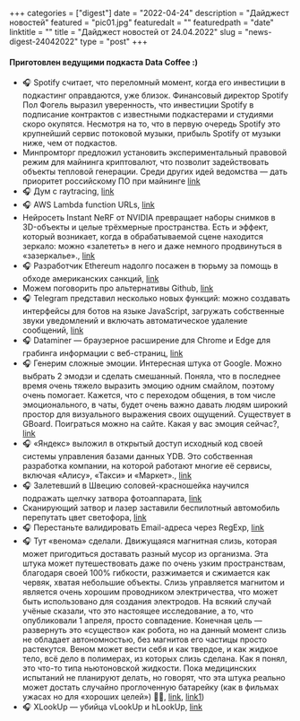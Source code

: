 
+++
categories = ["digest"]
date = "2022-04-24"
description = "Дайджест новостей"
featured = "pic01.jpg"
featuredalt = ""
featuredpath = "date"
linktitle = ""
title = "Дайджест новостей от 24.04.2022"
slug = "news-digest-24042022"
type = "post"
+++

#### Приготовлен ведущими подкаста Data Coffee :)


- 🎧 Spotify считает, что переломный момент, когда его инвестиции в подкастинг оправдаются, уже близок. Финансовый директор Spotify Пол Фогель выразил уверенность, что инвестиции Spotify в подписание контрактов с известными подкастерами и студиями скоро окупятся. Несмотря на то, что в первую очередь Spotify это крупнейший сервис потоковой музыки, прибыль Spotify от музыки ниже, чем от подкастов.
-  Минпромторг предложил установить экспериментальный правовой режим для майнинга криптовалют, что позволит задействовать объекты тепловой генерации. Среди других идей ведомства — дать приоритет российскому ПО при майнинге [link](https://vc.ru/crypto/396793)
- 🎧 Дум с raytracing, [link](https://dtf.ru/hard/1152126-ochen-tvorcheskiy-podhod-bravo-v-digital-foundry-vysoko-ocenili-doom-s-reytreysingom-ot-rossiyskogo-programmista)
- 🎧 AWS Lambda function URLs, [link](https://aws.amazon.com/blogs/aws/announcing-aws-lambda-function-urls-built-in-https-endpoints-for-single-function-microservices/)
-  Нейросеть Instant NeRF от NVIDIA превращает наборы снимков в 3D-объекты и целые трёхмерные пространства. Есть и эффект, который возникает, когда в обрабатываемой сцене находится зеркало: можно «залететь» в него и даже немного продвинуться в «зазеркалье»., [link](https://tjournal.ru/tech/588526)
- 🎧 Разработчик Ethereum надолго посажен в тюрьму за помощь в обходе американских санкций, [link](https://www.cnews.ru/news/top/2022-04-13_razrabotchik_ethereumnauchivshij)
-  Можем поговорить про альтернативы Github, [link](https://habr.com/ru/news/t/661113/)
- 🎧 Telegram представил несколько новых функций: можно создавать интерфейсы для ботов на языке JavaScript, загружать собственные звуки уведомлений и включать автоматическое удаление сообщений, [link](https://vc.ru/services/404218)
- 🎧 Dataminer — браузерное расширение для Chrome и Edge для грабинга информации с веб-страниц, [link](https://dataminer.io/)
- 🎧 Генерим сложные эмоции. Интересная штука от Google. Можно выбрать 2 эмодзи и сделать смешанный. Поняла, что в последнее время очень тяжело выразить эмоцию одним смайлом, поэтому очень помогает. Кажется, что с переходом общения, в том числе эмоционального, в чаты, будет очень важно давать людям широкий простор для визуального выражения своих ощущений. Существует в GBoard. Поиграться можно на сайте. Какая у вас эмоция сейчас?, [link](https://tikolu.net/emojimix)
- 🎧 «Яндекс» выложил в открытый доступ исходный код своей системы управления базами данных YDB. Это собственная разработка компании, на которой работают многие её сервисы, включая «Алису», «Такси» и «Маркет»., [link](https://tjournal.ru/news/596038)
- 🎧 ​Залетевший в Швецию соловей-красношейка научился подражать щелчку затвора фотоаппарата, [link](https://nplus1.ru/news/2022/04/11/calliope)
-  ​Сканирующий затвор и лазер заставили беспилотный автомобиль перепутать цвет светофора, [link](https://nplus1.ru/news/2022/04/15/self-driving-laser)
- 🎧 Перестаньте валидировать Email-адреса через RegExp, [link](https://davidcel.is/posts/stop-validating-email-addresses-with-regex/)
- 🎧 Тут «венома» сделали. Движущаяся магнитная слизь, которая может пригодиться доставать разный мусор из организма. Эта штука может путешествовать даже по очень узким пространствам, благодаря своей 100% гибкости, разжимается и сжимается как червяк, хватая небольшие объекты. Слизь управляется магнитом и является очень хорошим проводником электричества, что может быть использовано для создания электродов. На всякий случай учёные сказали, что это настоящее исследование, а то, что опубликовали 1 апреля, просто совпадение. Конечная цель — развернуть это «существо» как робота, но на данный момент слизь не обладает автономностью, без магнитов его частицы просто растекутся. Веном может вести себя и как твердое, и как жидкое тело, всё дело в полимерах, из которых слизь сделана. Как я понял, это что-то типа ньютоновской жидкости. Пока медицинских испытаний не планируют делать, но говорят, что эта штука реально может достать случайно проглоченную батарейку (как в фильмах ужасах но для «хороших целей») 🦾💩, [link](https://t.me/denissexy/5515), [link1](https://www.theguardian.com/science/2022/apr/01/magnetic-turd-scientists-invent-moving-slime-that-could-be-used-in-human-digestive-systems))
- 🎧 XLookUp — убийца vLookUp и hLookUp, [link](https://support.microsoft.com/en-us/office/xlookup-function-b7fd680e-6d10-43e6-84f9-88eae8bf5929)
